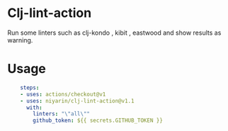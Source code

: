 # Clj-lint-action

Run some linters such as clj-kondo , kibit , eastwood and show results as warning.

# Usage


```yaml
    steps:
    - uses: actions/checkout@v1
    - uses: niyarin/clj-lint-action@v1.1
      with:
        linters: "\"all\""
        github_token: ${{ secrets.GITHUB_TOKEN }}
```
